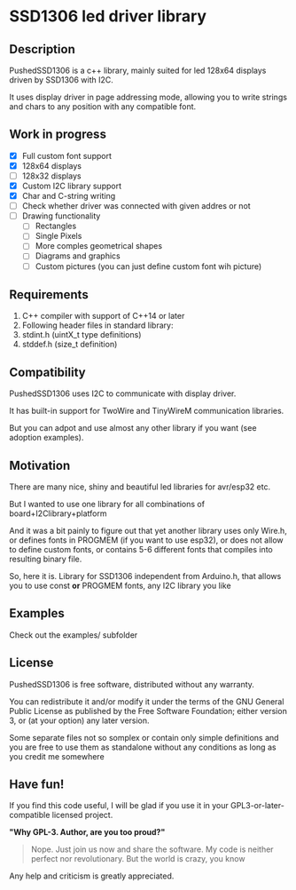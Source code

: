 # SSD1306 led driver library

## Description

PushedSSD1306 is a c++ library, mainly suited for led 128x64 displays driven by SSD1306 with I2C.

It uses display driver in page addressing mode, allowing you to write strings and chars to any position with any compatible font.

## Work in progress

- [x] Full custom font support
- [x] 128x64 displays
- [ ] 128x32 displays
- [x] Custom I2C library support
- [x] Char and C-string writing
- [ ] Check whether driver was connected with given addres or not
- [ ] Drawing functionality
  - [ ] Rectangles
  - [ ] Single Pixels
  - [ ] More comples geometrical shapes
  - [ ] Diagrams and graphics
  - [ ] Custom pictures (you can just define custom font wih picture)

## Requirements

1. C++ compiler with support of C++14 or later
2. Following header files in standard library:
  1. stdint.h (uintX_t type definitions)
  2. stddef.h (size_t definition)

## Compatibility

PushedSSD1306 uses I2C to communicate with display driver.

It has built-in support for TwoWire and TinyWireM communication libraries.

But you can adpot and use almost any other library if you want (see adoption examples).

## Motivation

There are many nice, shiny and beautiful led libraries for avr/esp32 etc.

But I wanted to use one library for all combinations of board+I2Clibrary+platform

And it was a bit painly to figure out that yet another library uses only Wire.h, or defines fonts in PROGMEM (if you want to use esp32), or does not allow to define custom fonts, or contains 5-6 different fonts that compiles into resulting binary file.

So, here it is. Library for SSD1306 independent from Arduino.h, that allows you to use const **or** PROGMEM fonts, any I2C library you like

## Examples

Check out the examples/ subfolder

## License

PushedSSD1306 is free software, distributed without any warranty.

You can redistribute it and/or modify it under the terms of the GNU General Public License as published by the Free Software Foundation; either version 3, or (at your option) any later version.

Some separate files not so somplex or contain only simple definitions and you are free to use them
as standalone without any conditions as long as you credit me somewhere

## Have fun!
If you find this code useful, I will be glad if you use it in your GPL3-or-later-compatible licensed project.

**"Why GPL-3. Author, are you too proud?"**
> Nope. Just join us now and share the software.
> My code is neither perfect nor revolutionary. But the world is crazy, you know

Any help and criticism is greatly appreciated.